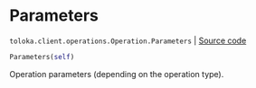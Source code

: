 # Parameters
`toloka.client.operations.Operation.Parameters` | [Source code](https://github.com/Toloka/toloka-kit/blob/v1.2.0.post1/src/client/operations.py#L89)

```python
Parameters(self)
```

Operation parameters (depending on the operation type).

